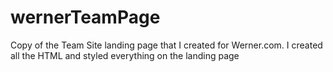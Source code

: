 # wernerTeamPage
Copy of the Team Site landing page that I created for Werner.com. I created all the HTML and styled everything on the landing page
